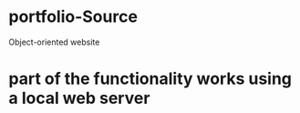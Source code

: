 # portfolio-Source
Object-oriented website 
# part of the functionality works using a local web server
